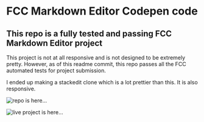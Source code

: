 # FCC Markdown Editor Codepen code

## This repo is a fully tested and passing FCC Markdown Editor project

This project is not at all responsive and is not designed to be extremely pretty. However, as of this readme commit, this repo passes all the FCC automated tests for project submission.

I ended up making a stackedit clone which is a lot prettier than this. It is also responsive.

![repo is here...]('https://github.com/GoloisaNinja/openmarkio')

![live project is here...]('https://openmarkio.netlify.app')
